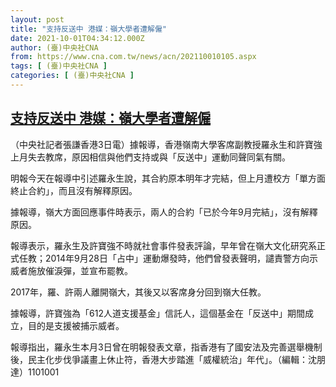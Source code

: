 ```yaml
---
layout: post
title: "支持反送中 港媒：嶺大學者遭解僱"
date: 2021-10-01T04:34:12.000Z
author: (臺)中央社CNA
from: https://www.cna.com.tw/news/acn/202110010105.aspx
tags: [ (臺)中央社CNA ]
categories: [ (臺)中央社CNA ]
---
```

<!--1633062852000-->
[支持反送中 港媒：嶺大學者遭解僱](https://www.cna.com.tw/news/acn/202110010105.aspx)
------

<div>
<div></div><div><p>（中央社記者張謙香港3日電）據報導，香港嶺南大學客席副教授羅永生和許寶強上月失去教席，原因相信與他們支持或與「反送中」運動同聲同氣有關。</p><p>明報今天在報導中引述羅永生說，其合約原本明年才完結，但上月遭校方「單方面終止合約」，而且沒有解釋原因。</p><p>據報導，嶺大方面回應事件時表示，兩人的合約「已於今年9月完結」，沒有解釋原因。</p><p>報導表示，羅永生及許寶強不時就社會事件發表評論，早年曾在嶺大文化研究系正式任教；2014年9月28日「占中」運動爆發時，他們曾發表聲明，譴責警方向示威者施放催淚彈，並宣布罷教。</p><p>2017年，羅、許兩人離開嶺大，其後又以客席身分回到嶺大任教。</p><p>據報導，許寶強為「612人道支援基金」信託人，這個基金在「反送中」期間成立，目的是支援被捕示威者。</p><p>報導指出，羅永生本月3日曾在明報發表文章，指香港有了國安法及完善選舉機制後，民主化步伐爭議畫上休止符，香港大步踏進「威權統治」年代」。（編輯：沈朋達）1101001</p></div>
</div>
